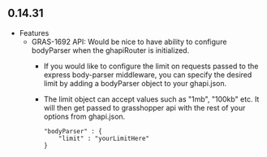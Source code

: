 ## 0.14.31

* Features
    * GRAS-1692 API: Would be nice to have ability to configure bodyParser when the ghapiRouter is initialized.
        * If you would like to configure the limit on requests passed to the express body-parser middleware, you can specify the desired limit by adding a bodyParser object to your ghapi.json.
        * The limit object can accept values such as "1mb", "100kb" etc.  It will then get passed to grasshopper api with the rest of your options from ghapi.json.

            ```
            "bodyParser" : {
                "limit" : "yourLimitHere"
            }
            ```

